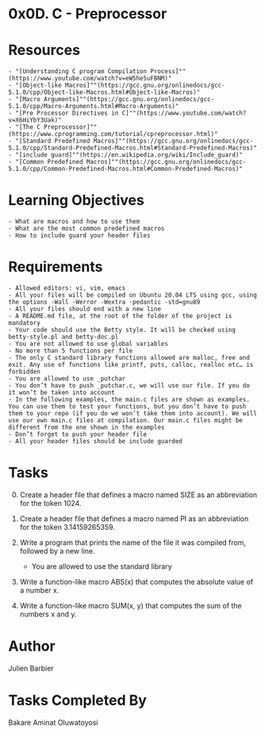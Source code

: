 # 0x0D. C - Preprocessor

# Resources

	- "[Understanding C program Compilation Process]""(https://www.youtube.com/watch?v=eW5he5uFBNM)"
	- "[Object-like Macros]""(https://gcc.gnu.org/onlinedocs/gcc-5.1.0/cpp/Object-like-Macros.html#Object-like-Macros)"
	- "[Macro Arguments]""(https://gcc.gnu.org/onlinedocs/gcc-5.1.0/cpp/Macro-Arguments.html#Macro-Arguments)"
	- "[Pre Processor Directives in C]""(https://www.youtube.com/watch?v=X6HiYbY3Uak)"
	- "[The C Preprocessor]""(https://www.cprogramming.com/tutorial/cpreprocessor.html)"
	- "[Standard Predefined Macros]""(https://gcc.gnu.org/onlinedocs/gcc-5.1.0/cpp/Standard-Predefined-Macros.html#Standard-Predefined-Macros)"
	- "[include guard]""(https://en.wikipedia.org/wiki/Include_guard)"
	- "[Common Predefined Macros]""(https://gcc.gnu.org/onlinedocs/gcc-5.1.0/cpp/Common-Predefined-Macros.html#Common-Predefined-Macros)"

# Learning Objectives

	- What are macros and how to use them
	- What are the most common predefined macros
	- How to include guard your header files

# Requirements

	- Allowed editors: vi, vim, emacs
	- All your files will be compiled on Ubuntu 20.04 LTS using gcc, using the options -Wall -Werror -Wextra -pedantic -std=gnu89
	- All your files should end with a new line
	- A README.md file, at the root of the folder of the project is mandatory
	- Your code should use the Betty style. It will be checked using betty-style.pl and betty-doc.pl
	- You are not allowed to use global variables
	- No more than 5 functions per file
	- The only C standard library functions allowed are malloc, free and exit. Any use of functions like printf, puts, calloc, realloc etc… is forbidden
	- You are allowed to use _putchar
	- You don’t have to push _putchar.c, we will use our file. If you do it won’t be taken into account
	- In the following examples, the main.c files are shown as examples. You can use them to test your functions, but you don’t have to push them to your repo (if you do we won’t take them into account). We will use our own main.c files at compilation. Our main.c files might be different from the one shown in the examples
	- Don’t forget to push your header file
	- All your header files should be include guarded

# Tasks

0. Create a header file that defines a macro named SIZE as an abbreviation for the token 1024.

1. Create a header file that defines a macro named PI as an abbreviation for the token 3.14159265359.

2. Write a program that prints the name of the file it was compiled from, followed by a new line.

	- You are allowed to use the standard library

3. Write a function-like macro ABS(x) that computes the absolute value of a number x.

4. Write a function-like macro SUM(x, y) that computes the sum of the numbers x and y.

# Author
Julien Barbier

# Tasks Completed By
Bakare Aminat Oluwatoyosi
